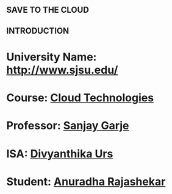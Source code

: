## SAVE TO THE CLOUD

## INTRODUCTION 

# University Name: http://www.sjsu.edu/

# Course: [Cloud Technologies](http://info.sjsu.edu/web-dbgen/catalog/courses/CMPE281.html/)

# Professor: [Sanjay Garje](https://www.linkedin.com/in/sanjaygarje/)

# ISA: [Divyanthika Urs](https://www.linkedin.com/in/divyankithaurs/)

# Student: [Anuradha Rajashekar](https://www.linkedin.com/in/anu-raj-4b950092/)

